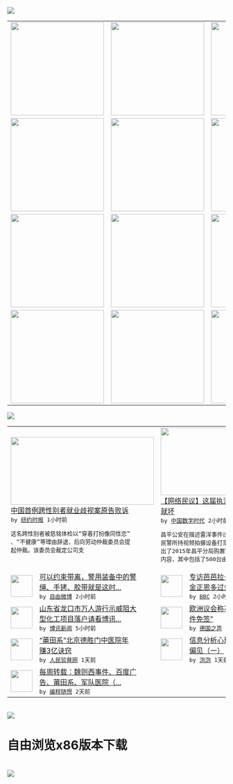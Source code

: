

<a href="https://github.com/greatfire/z/raw/master/FreeBrowser.apk"><img src="https://raw.githubusercontent.com/greatfire/wiki/master/x/header.png" /></a><table><tr><td width="262" align="center" valign="center"><a href="https://github.com/greatfire/wiki/wiki/nyt" title="纽约时报中文网 国际纵览"><img src="https://raw.githubusercontent.com/greatfire/wiki/master/x/nyt_flag.png" width="215"/></a></td><td width="262" align="center" valign="center"><a href="https://github.com/greatfire/wiki/wiki/dw" title=""><img src="https://raw.githubusercontent.com/greatfire/wiki/master/x/dw_flag.png" width="215"/></a></td><td width="262" align="center" valign="center"><a href="https://github.com/greatfire/wiki/wiki/rmjd" title=""><img src="https://raw.githubusercontent.com/greatfire/wiki/master/x/rmjd_flag.png" width="215"/></a></td></tr><tr><td width="262" align="center" valign="center"><a href="https://github.com/paopaonetizen/website" title="泡泡 - 未经审查的互联网信息"><img src="https://raw.githubusercontent.com/greatfire/wiki/master/x/pp_flag.png" width="215"/></a></td><td width="262" align="center" valign="center"><a href="https://github.com/getlantern/mirror" title="以及自由微博和GreatFire.org官方中文论坛"><img src="https://raw.githubusercontent.com/greatfire/wiki/master/x/lantern_flag.png" width="215"/></a></td><td width="262" align="center" valign="center"><a href="https://github.com/cdtmirrors/m/" title=""><img src="https://raw.githubusercontent.com/greatfire/wiki/master/x/cdt_flag.png" width="215"/></a></td></tr><tr><td width="262" align="center" valign="center"><a href="https://github.com/program-think/blog" title="编程随想的博客"><img src="https://raw.githubusercontent.com/greatfire/wiki/master/x/pt_flag.png" width="215"/></a></td><td width="262" align="center" valign="center"><a href="https://github.com/greatfire/wiki/wiki/bbc" title=""><img src="https://raw.githubusercontent.com/greatfire/wiki/master/x/bbc_flag.png" width="215"/></a></td><td width="262" align="center" valign="center"><a href="https://github.com/freeweibo/s" title="自由微博 - 匿名和不受屏蔽的新浪微博搜索"><img src="https://raw.githubusercontent.com/greatfire/wiki/master/x/fw_flag.png" width="215"/></a></td></tr><tr><td width="262" align="center" valign="center"><a href="https://github.com/greatfire/wiki/wiki/google" title=""><img src="https://raw.githubusercontent.com/greatfire/wiki/master/x/google_flag.png" width="215"/></a></td><td width="262" align="center" valign="center"><a href="https://github.com/bxnews/boxun" title=""><img src="https://raw.githubusercontent.com/greatfire/wiki/master/x/bx_flag.png" width="215"/></a></td><td width="262" align="center" valign="center"><a href="https://github.com/greatfire/wiki/wiki/open-source" title="欢迎访问GreatFire.org开发者项目网站"><img src="https://raw.githubusercontent.com/greatfire/wiki/master/x/open-source_flag.png" width="215"/></a></td></tr></table><img src="https://raw.githubusercontent.com/greatfire/wiki/master/x/newsfeed text.png" /><table cols="4"><tr><td colspan="2" width="380"><a href="https://d7odklm2qes9e.cloudfront.net/china/20160511/c11chinagender/"><img src="http://static01.nyt.com/images/2016/05/11/world/11chinagender/11chinagender-articleInline-v2.jpg" width="330" height="156"/></a></br><a href="https://d7odklm2qes9e.cloudfront.net/china/20160511/c11chinagender/">中国首例跨性别者就业歧视案原告败诉</a></br><kbd> by <a href="http://m.cn.nytimes.com/">纽约时报</a> 1小时前 </kbd></br><pre>这名跨性别者被慈铭体检以“穿着打扮像同性恋”<br/>、“不健康”等理由辞退，后向劳动仲裁委员会提<br/>起仲裁。该委员会裁定公司支</pre></td><td colspan="2" width="380"><a href="https://chinadigitaltimes.net/chinese/2016/05/%E3%80%90%E7%BD%91%E7%BB%9C%E6%B0%91%E8%AE%AE%E3%80%91%E8%BF%99%E5%B1%8A%E6%89%A7%E6%B3%95%E8%AE%B0%E5%BD%95%E4%BB%AA%E6%9C%89%E5%85%9A%E6%80%A7%EF%BC%8C%E8%AE%A9%E5%AE%83%E5%9D%8F%E5%B0%B1%E5%9D%8F/"><img src="https://i1.wp.com/chinadigitaltimes.net/chinese/files/2016/05/%E9%80%9A%E5%91%8A.jpg?resize=482%2C143" width="330" height="156"/></a></br><a href="https://chinadigitaltimes.net/chinese/2016/05/%E3%80%90%E7%BD%91%E7%BB%9C%E6%B0%91%E8%AE%AE%E3%80%91%E8%BF%99%E5%B1%8A%E6%89%A7%E6%B3%95%E8%AE%B0%E5%BD%95%E4%BB%AA%E6%9C%89%E5%85%9A%E6%80%A7%EF%BC%8C%E8%AE%A9%E5%AE%83%E5%9D%8F%E5%B0%B1%E5%9D%8F/">【网络民议】这届执法记录仪有党性，让它坏<br/>就坏</a></br><kbd> by <a href="http://chinadigitaltimes.net/chinese/">中国数字时代</a> 2小时前 </kbd></br><pre>昌平公安在描述雷洋事件过程的公告里，称其“将<br/>民警所持视频拍摄设备打落摔坏”：然而有网民翻<br/>出了2015年昌平分局购置警用设备的中标结果<br/>内容，其中包括了500台由北...</pre></td></tr><tr><td><img src="http://ww2.sinaimg.cn/large/7c1f76efgw1f3r7xezo6yj213e0qo15j.jpg" width="50" height="50"/></td><td width="280"><a href="https://freeweibo.com/weibo/3973913535373022">可以约束带离，警用装备中的警<br/>绳、手铐、胶带就是这时...</a></br><kbd> by <a href="https://freeweibo.com/">自由微博</a> 2小时前 </kbd></td><td><img src="http://a.files.bbci.co.uk/worldservice/live/assets/images/2016/05/11/160511033950_barbara_demick_144x81__nocredit.jpg" width="50" height="50"/></td><td width="280"><a href="http://www.bbc.com/zhongwen/simp/world/2016/05/160511_north_korea_us_barbara_demick">专访芭芭拉·德米克：朝鲜人爱<br/>金正恩多过金正日</a></br><kbd> by <a href="http://www.bbc.co.uk/zhongwen/simp">BBC</a> 2小时前 </kbd></td></tr><tr><td><img src="http://www.boxun.com/news/images/2016/05/201605110305china1.jpg" width="50" height="50"/></td><td width="280"><a href="http://www.boxun.com/news/gb/china/2016/05/201605110305.shtml">山东省龙口市万人游行示威阻大<br/>型化工项目落户请看博讯...</a></br><kbd> by <a href="http://www.boxun.com">博讯新闻</a> 5小时前 </kbd></td><td><img src="http://www.dw.com/image/0,,19111343_302,00.jpg" width="50" height="50"/></td><td width="280"><a href="http://dw.com/p/1IlLM?maca=chi-GK-text-greatfire-all-chinese-15625-xml-mrss">欧洲议会称不会对土耳其“无条<br/>件免签”</a></br><kbd> by <a href="http://dw.de">德国之声</a> 10小时前 </kbd></td></tr><tr><td><img src="http://www.rmjdw.com/uploads/160510/3-1605102102421C.jpg" width="50" height="50"/></td><td width="280"><a href="http://www.rmjdw.com//tebiebaodao/20160510/15526.html">“莆田系”北京德胜门中医院年<br/>赚3亿诀窍 </a></br><kbd> by <a href="http://www.rmjdw.com/">人民监督网</a> 1天前 </kbd></td><td><img src="https://pao-pao.net/sites/pao-pao.net/files/styles/large/public/wen_zhong_tu_mou_qian_dang_xuan_fu_zhu_bian_chuang_ban_de_wei_xin_gong_zhong_hao_wen_zhang_.jpg?itok=ukZW3WnJ" width="50" height="50"/></td><td width="280"><a href="https://pao-pao.net/article/694">信息分析心理学：因果认知中的<br/>偏见（一）</a></br><kbd> by <a href="https://pao-pao.net">泡泡</a> 1天前 </kbd></td></tr><tr><td><img src="https://lh5.googleusercontent.com/TrrQPTe4daihdQAkIoubxaVbX2-bwHlx7EBiGuOLDmdqrEupJTJG16xVMEsBxvo6oeZoLuJjBdRoA5VAz-5m_CIS0rHQt4V0cIJMpYYQuRdJgKdH1aFT-XYcmalttQaCr-PxcfYDPes" width="50" height="50"/></td><td width="280"><a href="http://feedproxy.google.com/~r/programthink/~3/lyLSIkQnnrc/weekly-share-101.html">每周转载：魏则西事件、百度广<br/>告、莆田系、军队医院（...</a></br><kbd> by <a href="http://program-think.blogspot.com">编程随想</a> 2天前 </kbd></td></table></br><a href="https://github.com/greatfire/z/raw/master/FreeBrowser.apk"><img src="https://raw.githubusercontent.com/greatfire/wiki/master/x/download app.png" /></a><h1>自由浏览x86版本下载<h1><a href="https://github.com/greatfire/z/raw/master/FreeBrowser-x86.apk"><img src="https://raw.githubusercontent.com/greatfire/images/master/fb86.qr.png" /></a>